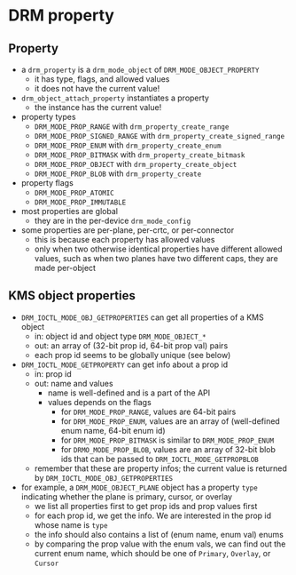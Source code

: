 DRM property
============

## Property

- a `drm_property` is a `drm_mode_object` of `DRM_MODE_OBJECT_PROPERTY`
  - it has type, flags, and allowed values
  - it does not have the current value!
- `drm_object_attach_property` instantiates a property
  - the instance has the current value!
- property types
  - `DRM_MODE_PROP_RANGE` with `drm_property_create_range`
  - `DRM_MODE_PROP_SIGNED_RANGE` with `drm_property_create_signed_range`
  - `DRM_MODE_PROP_ENUM` with `drm_property_create_enum`
  - `DRM_MODE_PROP_BITMASK` with `drm_property_create_bitmask`
  - `DRM_MODE_PROP_OBJECT` with `drm_property_create_object`
  - `DRM_MODE_PROP_BLOB` with `drm_property_create`
- property flags
  - `DRM_MODE_PROP_ATOMIC`
  - `DRM_MODE_PROP_IMMUTABLE`
- most properties are global
  - they are in the per-device `drm_mode_config`
- some properties are per-plane, per-crtc, or per-connector
  - this is because each property has allowed values
  - only when two otherwise identical properties have different allowed
    values, such as when two planes have two different caps, they are made
    per-object

## KMS object properties

- `DRM_IOCTL_MODE_OBJ_GETPROPERTIES` can get all properties of a KMS object
  - in: object id and object type `DRM_MODE_OBJECT_*`
  - out: an array of (32-bit prop id, 64-bit prop val) pairs
  - each prop id seems to be globally unique (see below)
- `DRM_IOCTL_MODE_GETPROPERTY` can get info about a prop id
  - in: prop id
  - out: name and values
    - name is well-defined and is a part of the API
    - values depends on the flags
      - for `DRM_MODE_PROP_RANGE`, values are 64-bit pairs
      - for `DRM_MODE_PROP_ENUM`, values are an array of
        (well-defined enum name, 64-bit enum id)
      - for `DRM_MODE_PROP_BITMASK` is similar to `DRM_MODE_PROP_ENUM`
      - for `DRMO_MODE_PROP_BLOB`, values are an array of 32-bit blob ids that
      	can be passed to `DRM_IOCTL_MODE_GETPROPBLOB`
  - remember that these are property infos; the current value is returned by
    `DRM_IOCTL_MODE_OBJ_GETPROPERTIES`
- for example, a `DRM_MODE_OBJECT_PLANE` object has a property `type`
  indicating whether the plane is primary, cursor, or overlay
  - we list all properties first to get prop ids and prop values first
  - for each prop id, we get the info.  We are interested in the prop id whose
    name is `type`
  - the info should also contains a list of (enum name, enum val) enums
  - by comparing the prop value with the enum vals, we can find out the
    current enum name, which should be one of `Primary`, `Overlay`, or
    `Cursor`
